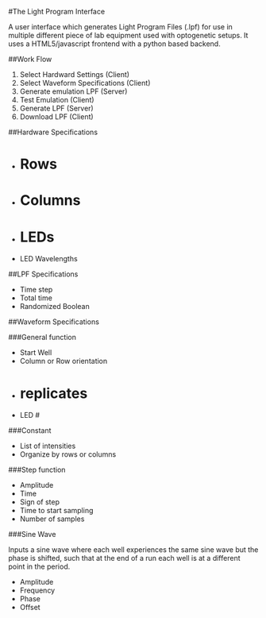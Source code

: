 #The Light Program Interface

A user interface which generates Light Program Files (.lpf) for use in multiple different piece of lab equipment used with optogenetic setups. It uses a HTML5/javascript frontend with a python based backend.

##Work Flow

1. Select Hardward Settings (Client)
2. Select Waveform Specifications (Client)
3. Generate emulation LPF (Server)
4. Test Emulation (Client)
5. Generate LPF (Server)
6. Download LPF (Client)

##Hardware Specifications

- # Rows
- # Columns
- # LEDs
- LED Wavelengths

##LPF Specifications
- Time step
- Total time
- Randomized Boolean

##Waveform Specifications

###General function
- Start Well
- Column or Row orientation
- # replicates
- LED #

###Constant

- List of intensities
- Organize by rows or columns

###Step function
- Amplitude
- Time
- Sign of step
- Time to start sampling
- Number of samples

###Sine Wave

Inputs a sine wave where each well experiences the same sine wave but the phase is shifted, such that at the end of a run each well is at a different point in the period.

- Amplitude
- Frequency
- Phase
- Offset
 
